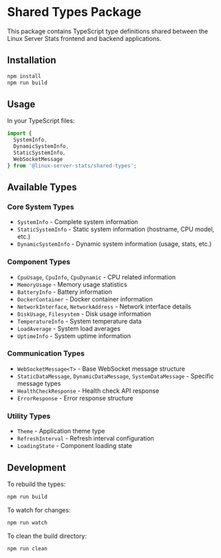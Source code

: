 # Shared Types Package

This package contains TypeScript type definitions shared between the Linux Server Stats frontend and backend applications.

## Installation

```bash
npm install
npm run build
```

## Usage

In your TypeScript files:

```typescript
import { 
  SystemInfo, 
  DynamicSystemInfo, 
  StaticSystemInfo,
  WebSocketMessage 
} from '@linux-server-stats/shared-types';
```

## Available Types

### Core System Types
- `SystemInfo` - Complete system information
- `StaticSystemInfo` - Static system information (hostname, CPU model, etc.)
- `DynamicSystemInfo` - Dynamic system information (usage, stats, etc.)

### Component Types
- `CpuUsage`, `CpuInfo`, `CpuDynamic` - CPU related information
- `MemoryUsage` - Memory usage statistics
- `BatteryInfo` - Battery information
- `DockerContainer` - Docker container information
- `NetworkInterface`, `NetworkAddress` - Network interface details
- `DiskUsage`, `Filesystem` - Disk usage information
- `TemperatureInfo` - System temperature data
- `LoadAverage` - System load averages
- `UptimeInfo` - System uptime information

### Communication Types
- `WebSocketMessage<T>` - Base WebSocket message structure
- `StaticDataMessage`, `DynamicDataMessage`, `SystemDataMessage` - Specific message types
- `HealthCheckResponse` - Health check API response
- `ErrorResponse` - Error response structure

### Utility Types
- `Theme` - Application theme type
- `RefreshInterval` - Refresh interval configuration
- `LoadingState` - Component loading state

## Development

To rebuild the types:

```bash
npm run build
```

To watch for changes:

```bash
npm run watch
```

To clean the build directory:

```bash
npm run clean
```
